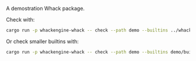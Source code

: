 A demostration Whack package.

Check with:

```sh
cargo run -p whackengine-whack -- check --path demo --builtins ../whacklib/packages/whack.base
```

Or check smaller builtins with:

```sh
cargo run -p whackengine-whack -- check --path demo --builtins demo/builtins
```